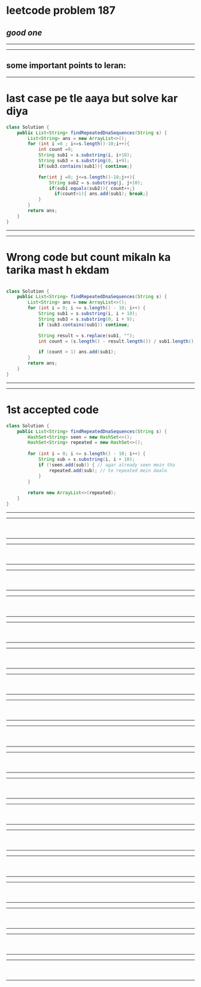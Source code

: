 # leetcode problem 187

***good one***
---
*** *** 
---

## some important points to leran:

---
 # last case pe tle aaya but solve kar diya 
```java
class Solution {
    public List<String> findRepeatedDnaSequences(String s) {
        List<String> ans = new ArrayList<>();
        for (int i =0 ; i<=s.length()-10;i++){
            int count =0;
            String sub1 = s.substring(i, i+10); 
            String sub3 = s.substring(0, i+9); 
            if(sub3.contains(sub1)){ continue;}

            for(int j =0; j<=s.length()-10;j++){
                String sub2 = s.substring(j, j+10); 
                if(sub1.equals(sub2)){ count++;}
                  if(count>1){ ans.add(sub1); break;}
            }
        }
        return ans;
    }
}

```
---
---
 # Wrong code but count mikaln ka tarika mast h ekdam 
```java

class Solution {
    public List<String> findRepeatedDnaSequences(String s) {
        List<String> ans = new ArrayList<>();
        for (int i = 0; i <= s.length() - 10; i++) {
            String sub1 = s.substring(i, i + 10);
            String sub3 = s.substring(0, i + 9);
            if (sub3.contains(sub1)) continue;

            String result = s.replace(sub1, "");
            int count = (s.length() - result.length()) / sub1.length();

            if (count > 1) ans.add(sub1);
        }
        return ans;
    }
}

```
---
---
 # 1st accepted code 
```java
class Solution {
    public List<String> findRepeatedDnaSequences(String s) {
        HashSet<String> seen = new HashSet<>();
        HashSet<String> repeated = new HashSet<>();
        
        for (int i = 0; i <= s.length() - 10; i++) {
            String sub = s.substring(i, i + 10);
            if (!seen.add(sub)) { // agar already seen mein tha
                repeated.add(sub); // to repeated mein daalo
            }
        }
        
        return new ArrayList<>(repeated);
    }
}


```
---
---
 #
```java


```
---
---
 #
```java


```
---
---
 #
```java


```
---
---
 #
```java


```
---
---
 #
```java


```
---
---
 #
```java


```
---
---
 #
```java


```
---
---
 #
```java


```
---
---
 #
```java


```
---
---
 #
```java


```
---
---
 #
```java


```
---
---
 #
```java


```
---
---
 #
```java


```
---
---
 #
```java


```
---
---
 #
```java


```
---
---
 #
```java


```
---
---
 #
```java


```
---
---
 #
```java


```
---